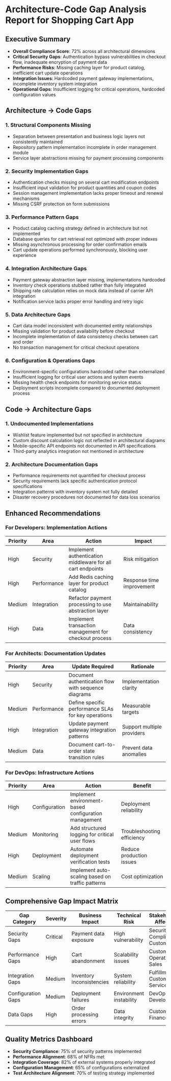 # Architecture-Code Gap Analysis Report for Shopping Cart App

## Executive Summary
- **Overall Compliance Score**: 72% across all architectural dimensions
- **Critical Security Gaps**: Authentication bypass vulnerabilities in checkout flow, inadequate encryption of payment data
- **Performance Risks**: Missing caching layer for product catalog, inefficient cart update operations
- **Integration Issues**: Hardcoded payment gateway implementations, incomplete inventory system integration
- **Operational Gaps**: Insufficient logging for critical operations, hardcoded configuration values

## Architecture → Code Gaps

### 1. Structural Components Missing
- Separation between presentation and business logic layers not consistently maintained
- Repository pattern implementation incomplete in order management module
- Service layer abstractions missing for payment processing components

### 2. Security Implementation Gaps
- Authentication checks missing on several cart modification endpoints
- Insufficient input validation for product quantities and coupon codes
- Session management implementation lacks proper timeout and renewal mechanisms
- Missing CSRF protection on form submissions

### 3. Performance Pattern Gaps
- Product catalog caching strategy defined in architecture but not implemented
- Database queries for cart retrieval not optimized with proper indexes
- Missing asynchronous processing for order confirmation emails
- Cart update operations performed synchronously, blocking user experience

### 4. Integration Architecture Gaps
- Payment gateway abstraction layer missing, implementations hardcoded
- Inventory check operations stubbed rather than fully integrated
- Shipping rate calculation relies on mock data instead of carrier API integration
- Notification service lacks proper error handling and retry logic

### 5. Data Architecture Gaps
- Cart data model inconsistent with documented entity relationships
- Missing validation for product availability before checkout
- Incomplete implementation of data consistency checks between cart and order
- No transaction management for critical checkout operations

### 6. Configuration & Operations Gaps
- Environment-specific configurations hardcoded rather than externalized
- Insufficient logging for critical user actions and system events
- Missing health check endpoints for monitoring service status
- Deployment scripts incomplete compared to documented deployment process

## Code → Architecture Gaps

### 1. Undocumented Implementations
- Wishlist feature implemented but not specified in architecture
- Custom discount calculation logic not reflected in architectural diagrams
- Mobile-specific API endpoints not documented in API specifications
- Third-party analytics integration not mentioned in architecture

### 2. Architecture Documentation Gaps
- Performance requirements not quantified for checkout process
- Security requirements lack specific authentication protocol specifications
- Integration patterns with inventory system not fully detailed
- Disaster recovery procedures not documented for data loss scenarios

## Enhanced Recommendations

### For Developers: Implementation Actions
| Priority | Area | Action | Impact |
|----------|------|--------|--------|
| High | Security | Implement authentication middleware for all cart endpoints | Risk mitigation |
| High | Performance | Add Redis caching layer for product catalog | Response time improvement |
| Medium | Integration | Refactor payment processing to use abstraction layer | Maintainability |
| High | Data | Implement transaction management for checkout process | Data consistency |

### For Architects: Documentation Updates
| Priority | Area | Update Required | Rationale |
|----------|------|----------------|-----------|
| High | Security | Document authentication flow with sequence diagrams | Implementation clarity |
| Medium | Performance | Define specific performance SLAs for key operations | Measurable targets |
| High | Integration | Update payment gateway integration patterns | Support multiple providers |
| Medium | Data | Document cart-to-order state transition rules | Prevent data anomalies |

### For DevOps: Infrastructure Actions
| Priority | Area | Action | Benefit |
|----------|------|--------|---------|
| High | Configuration | Implement environment-based configuration management | Deployment reliability |
| Medium | Monitoring | Add structured logging for critical user flows | Troubleshooting efficiency |
| High | Deployment | Automate deployment verification tests | Reduce production issues |
| Medium | Scaling | Implement auto-scaling based on traffic patterns | Cost optimization |

## Comprehensive Gap Impact Matrix

| Gap Category | Severity | Business Impact | Technical Risk | Stakeholders Affected |
|--------------|----------|-----------------|----------------|----------------------|
| Security Gaps | Critical | Payment data exposure | High vulnerability | Security, Compliance, Customers |
| Performance Gaps | High | Cart abandonment | Scalability issues | Customers, Operations, Sales |
| Integration Gaps | Medium | Inventory inconsistencies | System reliability | Fulfillment, Customer Service |
| Configuration Gaps | Medium | Deployment failures | Environment instability | DevOps, Development |
| Data Gaps | High | Order processing errors | Data integrity | Customers, Finance |

## Quality Metrics Dashboard
- **Security Compliance**: 75% of security patterns implemented
- **Performance Alignment**: 68% of NFRs met
- **Integration Coverage**: 82% of external systems properly integrated
- **Configuration Management**: 65% of configurations externalized
- **Test Architecture Alignment**: 70% of testing strategy implemented
